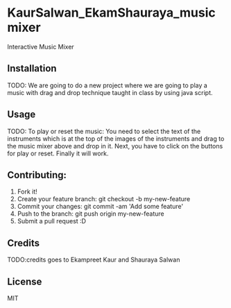 # KaurSalwan_EkamShauraya_musicmixer
Interactive Music Mixer

## Installation
TODO: We are going to do a new project where we are going to play a music with drag and drop technique taught in class by using java script.

## Usage
TODO: To play or reset the music: You need to select the text of the instruments which is at the top of the images of the instruments and drag to  the music mixer above and drop in it. Next, you have to click on the buttons for play or reset. Finally it will work.

## Contributing:
1. Fork it!
2. Create your feature branch: git checkout -b my-new-feature
3. Commit your changes: git commit -am 'Add some feature'
4. Push to the branch: git push origin my-new-feature
5. Submit a pull request :D

## Credits
TODO:credits goes to
 Ekampreet Kaur and Shauraya Salwan

## License
MIT